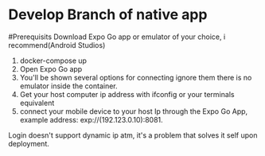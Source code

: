 # Develop Branch of native app

#Prerequisits
Download Expo Go app or emulator of your choice, i recommend(Android Studios)

1. docker-compose up
2. Open Expo Go app
3. You'll be shown several options for connecting ignore them there is no emulator inside the container.
4. Get your host computer ip address with ifconfig or your terminals equivalent
5. connect your mobile device to your host Ip through the Expo Go App, example address: exp://(192.123.0.10):8081.

Login doesn't support dynamic ip atm, it's a problem that solves it self upon deployment.
